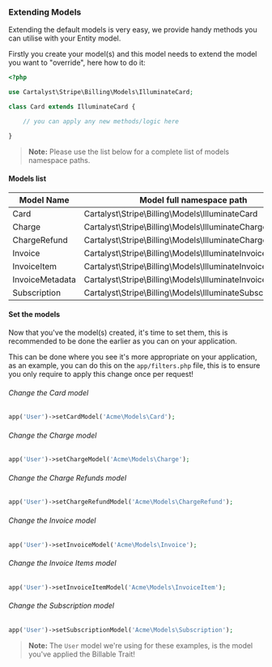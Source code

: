 ### Extending Models

Extending the default models is very easy, we provide handy methods you can utilise with your Entity model.

Firstly you create your model(s) and this model needs to extend the model you want to "override", here how to do it:

```php
<?php

use Cartalyst\Stripe\Billing\Models\IlluminateCard;

class Card extends IlluminateCard {

	// you can apply any new methods/logic here

}
```

> **Note:** Please use the list below for a complete list of models namespace paths.

#### Models list

Model Name      | Model full namespace path
--------------- | --------------------------------------------------------------
Card            | Cartalyst\Stripe\Billing\Models\IlluminateCard
Charge          | Cartalyst\Stripe\Billing\Models\IlluminateCharge
ChargeRefund    | Cartalyst\Stripe\Billing\Models\IlluminateChargeRefund
Invoice         | Cartalyst\Stripe\Billing\Models\IlluminateInvoice
InvoiceItem     | Cartalyst\Stripe\Billing\Models\IlluminateInvoiceItem
InvoiceMetadata | Cartalyst\Stripe\Billing\Models\IlluminateInvoiceMetadata
Subscription    | Cartalyst\Stripe\Billing\Models\IlluminateSubscription

#### Set the models

Now that you've the model(s) created, it's time to set them, this is recommended to be done the earlier as you can on your application.

This can be done where you see it's more appropriate on your application, as an example, you can do this on the `app/filters.php` file, this is to ensure you only require to apply this change once per request!

###### Change the Card model

```php
app('User')->setCardModel('Acme\Models\Card');
```

###### Change the Charge model

```php
app('User')->setChargeModel('Acme\Models\Charge');
```

###### Change the Charge Refunds model

```php
app('User')->setChargeRefundModel('Acme\Models\ChargeRefund');
```

###### Change the Invoice model

```php
app('User')->setInvoiceModel('Acme\Models\Invoice');
```

###### Change the Invoice Items model

```php
app('User')->setInvoiceItemModel('Acme\Models\InvoiceItem');
```

###### Change the Subscription model

```php
app('User')->setSubscriptionModel('Acme\Models\Subscription');
```

> **Note:** The `User` model we're using for these examples, is the model you've applied the Billable Trait!
